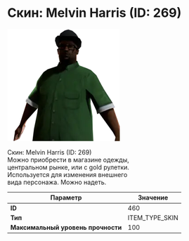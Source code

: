 # Скин: Melvin Harris (ID: 269)

![Item Image](../img/460.webp?raw=true)

Скин: Melvin Harris (ID: 269)<br>Можно приобрести в магазине одежды,<br>центральном рынке, или с gold рулетки.<br>Используется для изменения внешнего<br>вида персонажа. Можно надеть.


| Параметр | Значение |
|----------|----------|
| **ID** | 460 |
| **Тип** | ITEM_TYPE_SKIN |
| **Максимальный уровень прочности** | 100 |

